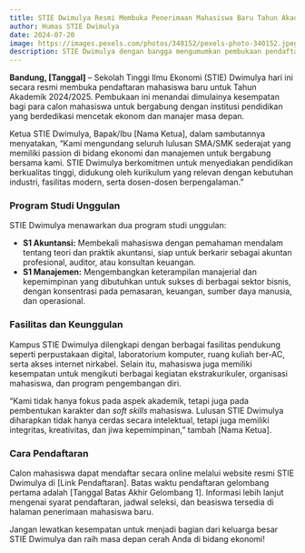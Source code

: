 ```yaml
---
title: STIE Dwimulya Resmi Membuka Penerimaan Mahasiswa Baru Tahun Akademik 2024/2025
author: Humas STIE Dwimulya
date: 2024-07-20
image: https://images.pexels.com/photos/340152/pexels-photo-340152.jpeg?auto=compress&cs=tinysrgb&w=1260&h=750&dpr=1
description: STIE Dwimulya dengan bangga mengumumkan pembukaan pendaftaran mahasiswa baru untuk tahun akademik 2024/2025 dengan berbagai program studi unggulan.
---
```


**Bandung, [Tanggal]** – Sekolah Tinggi Ilmu Ekonomi (STIE) Dwimulya hari ini secara resmi membuka pendaftaran mahasiswa baru untuk Tahun Akademik 2024/2025. Pembukaan ini menandai dimulainya kesempatan bagi para calon mahasiswa untuk bergabung dengan institusi pendidikan yang berdedikasi mencetak ekonom dan manajer masa depan.

Ketua STIE Dwimulya, Bapak/Ibu [Nama Ketua], dalam sambutannya menyatakan, “Kami mengundang seluruh lulusan SMA/SMK sederajat yang memiliki passion di bidang ekonomi dan manajemen untuk bergabung bersama kami. STIE Dwimulya berkomitmen untuk menyediakan pendidikan berkualitas tinggi, didukung oleh kurikulum yang relevan dengan kebutuhan industri, fasilitas modern, serta dosen-dosen berpengalaman.”

### Program Studi Unggulan

STIE Dwimulya menawarkan dua program studi unggulan:

*   **S1 Akuntansi:** Membekali mahasiswa dengan pemahaman mendalam tentang teori dan praktik akuntansi, siap untuk berkarir sebagai akuntan profesional, auditor, atau konsultan keuangan.
*   **S1 Manajemen:** Mengembangkan keterampilan manajerial dan kepemimpinan yang dibutuhkan untuk sukses di berbagai sektor bisnis, dengan konsentrasi pada pemasaran, keuangan, sumber daya manusia, dan operasional.

### Fasilitas dan Keunggulan

Kampus STIE Dwimulya dilengkapi dengan berbagai fasilitas pendukung seperti perpustakaan digital, laboratorium komputer, ruang kuliah ber-AC, serta akses internet nirkabel. Selain itu, mahasiswa juga memiliki kesempatan untuk mengikuti berbagai kegiatan ekstrakurikuler, organisasi mahasiswa, dan program pengembangan diri.

“Kami tidak hanya fokus pada aspek akademik, tetapi juga pada pembentukan karakter dan *soft skills* mahasiswa. Lulusan STIE Dwimulya diharapkan tidak hanya cerdas secara intelektual, tetapi juga memiliki integritas, kreativitas, dan jiwa kepemimpinan,” tambah [Nama Ketua].

### Cara Pendaftaran

Calon mahasiswa dapat mendaftar secara online melalui website resmi STIE Dwimulya di [Link Pendaftaran]. Batas waktu pendaftaran gelombang pertama adalah [Tanggal Batas Akhir Gelombang 1]. Informasi lebih lanjut mengenai syarat pendaftaran, jadwal seleksi, dan beasiswa tersedia di halaman penerimaan mahasiswa baru.

Jangan lewatkan kesempatan untuk menjadi bagian dari keluarga besar STIE Dwimulya dan raih masa depan cerah Anda di bidang ekonomi!
